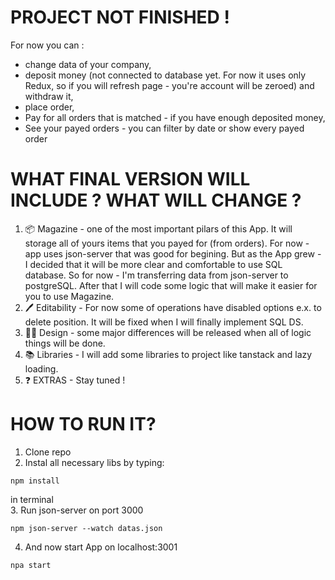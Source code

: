 # PROJECT NOT FINISHED !
For now you can : 
* change data of your company, 
* deposit money (not connected to database yet. For now it uses only Redux, so if you will refresh page - you're account will be zeroed) and withdraw it,
* place order,
* Pay for all orders that is matched - if you have enough deposited money,
* See your payed orders - you can filter by date or show every payed order

# WHAT FINAL VERSION WILL INCLUDE ? WHAT WILL CHANGE ?
1.  📦 Magazine - one of the most important pilars of this App. It will storage all of yours items that you payed for (from orders). For now - app uses json-server that was good for begining. But as the App grew - I decided that it will be more clear and comfortable to use SQL database. So for now - I'm transferring data from json-server to postgreSQL. After that I will code some logic that will make it easier for you to use Magazine.
2. 🖊️ Editability - For now some of operations have disabled options e.x. to delete position. It will be fixed when I will finally implement SQL DS.
3. 👌🏻 Design - some major differences will be released when all of logic things will be done.
4. 📚 Libraries - I will add some libraries to project like tanstack and lazy loading.
5. ❓ EXTRAS - Stay tuned !

# HOW TO RUN IT?

1. Clone repo 
2. Instal all necessary libs by typing:
```
npm install
```
in terminal <br>
3. Run json-server on port 3000
```
npm json-server --watch datas.json
```
4. And now start App on localhost:3001
```
npa start
```
